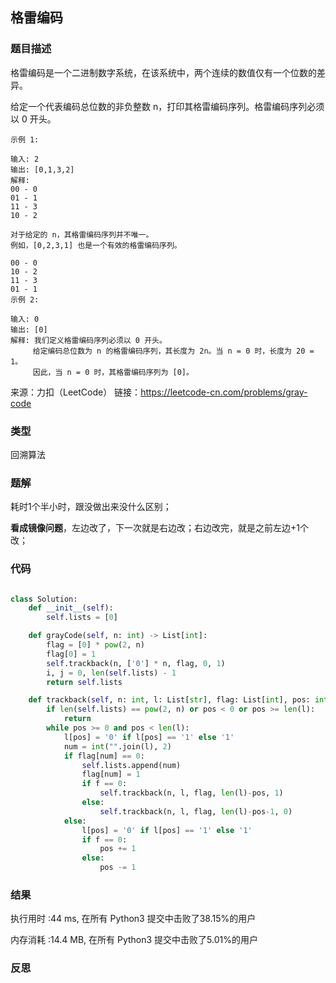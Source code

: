 ## 格雷编码



### 题目描述

格雷编码是一个二进制数字系统，在该系统中，两个连续的数值仅有一个位数的差异。

给定一个代表编码总位数的非负整数 n，打印其格雷编码序列。格雷编码序列必须以 0 开头。

```
示例 1:

输入: 2
输出: [0,1,3,2]
解释:
00 - 0
01 - 1
11 - 3
10 - 2

对于给定的 n，其格雷编码序列并不唯一。
例如，[0,2,3,1] 也是一个有效的格雷编码序列。

00 - 0
10 - 2
11 - 3
01 - 1
示例 2:

输入: 0
输出: [0]
解释: 我们定义格雷编码序列必须以 0 开头。
     给定编码总位数为 n 的格雷编码序列，其长度为 2n。当 n = 0 时，长度为 20 = 1。
     因此，当 n = 0 时，其格雷编码序列为 [0]。
```

来源：力扣（LeetCode）
链接：https://leetcode-cn.com/problems/gray-code

### 类型

回溯算法



### 题解

耗时1个半小时，跟没做出来没什么区别；

**看成镜像问题**，左边改了，下一次就是右边改；右边改完，就是之前左边+1个改；



### 代码

```python

class Solution:
	def __init__(self):
		self.lists = [0]

	def grayCode(self, n: int) -> List[int]:
		flag = [0] * pow(2, n)
		flag[0] = 1
		self.trackback(n, ['0'] * n, flag, 0, 1)
		i, j = 0, len(self.lists) - 1
		return self.lists

	def trackback(self, n: int, l: List[str], flag: List[int], pos: int, f: 0):
		if len(self.lists) == pow(2, n) or pos < 0 or pos >= len(l):
			return
		while pos >= 0 and pos < len(l):
			l[pos] = '0' if l[pos] == '1' else '1'
			num = int("".join(l), 2)
			if flag[num] == 0:
				self.lists.append(num)
				flag[num] = 1
				if f == 0:
					self.trackback(n, l, flag, len(l)-pos, 1)
				else:
					self.trackback(n, l, flag, len(l)-pos-1, 0)
			else:
				l[pos] = '0' if l[pos] == '1' else '1'
				if f == 0:
					pos += 1
				else:
					pos -= 1
```



### 结果

执行用时 :44 ms, 在所有 Python3 提交中击败了38.15%的用户

内存消耗 :14.4 MB, 在所有 Python3 提交中击败了5.01%的用户



### 反思

